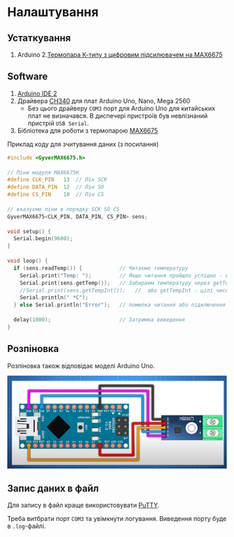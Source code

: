 # Налаштування

## Устаткування

1. Arduino
2.[Термопара К-типу з цифровим підсилювачем на MAX6675](https://arduino.ua/prod1785-termopara-k-tipa-s-cifrovim-ysilitelem-na-max6675)

## Software

1. [Arduino IDE 2](https://www.arduino.cc/en/donate/)
2. Драйвера [CH340](https://arduinokit.com.ua/ua/a462945-ustanovka-drajvera-ch340.html) для плат Arduino Uno, Nano, Mega 2560
   - Без цього драйверу `COM3` порт для Arduino Uno для китайських плат не визначався. В диспечері пристроїв був невпізнаний пристрій `USB Serial`.
3. Бібліотека для роботи з термопарою [MAX6675](https://github.com/GyverLibs/GyverMAX6675)

Приклад коду для зчитування даних (з посилання)
```cpp
#include <GyverMAX6675.h>

// Піни модуля MAX6675K
#define CLK_PIN   13  // Пін SCK
#define DATA_PIN  12  // Пін SO
#define CS_PIN    10  // Пін CS

// вказуємо піни в порядку SCK SO CS
GyverMAX6675<CLK_PIN, DATA_PIN, CS_PIN> sens;

void setup() {
  Serial.begin(9600);
}

void loop() {
  if (sens.readTemp()) {            // Читаємо температуру
    Serial.print("Temp: ");         // Якщо читання пройшло успішно - виводимо в Serial
    Serial.print(sens.getTemp());   // Забираем температуру через getTemp
    //Serial.print(sens.getTempInt());   //  або getTempInt - цілі числа (без float)
    Serial.println(" *C");
  } else Serial.println("Error");   // помилка читання або підключення - виводимо лог

  delay(1000);                      // Затримка виведення
}
```

## Розпіновка

Розпіновка також відповідає моделі Arduino Uno.

![piss for MAX6675](./pins.png)

## Запис даних в файл

Для запису в файл краще використовувати [PuTTY](https://mechatrofice.com/arduino/save-serial-data-to-a-text-file-arduino-processing-putty). 

Треба витбрати порт `COM3` та увімкнути логування. Виведення порту буде в `.log`-файлі.
